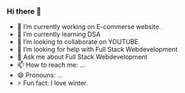 ### Hi there 👋

<!--
**Abhijeet107/Abhijeet107** is a ✨ _special_ ✨ repository because its `README.md` (this file) appears on your GitHub profile.

Here are some ideas to get you started: -->

- 🔭 I’m currently working on E-commerse website.
- 🌱 I’m currently learning DSA
- 👯 I’m looking to collaborate on YOUTUBE
- 🤔 I’m looking for help with Full Stack Webdevelopment
- 💬 Ask me about Full Stack Webdevelopment
- 📫 How to reach me: ...
- 😄 Pronouns: ...
- ⚡ Fun fact: I love winter.

